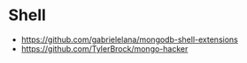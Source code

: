 # Shell

- https://github.com/gabrielelana/mongodb-shell-extensions
- https://github.com/TylerBrock/mongo-hacker
